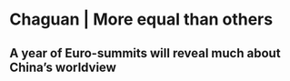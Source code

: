 # Chaguan | More equal than others

## A year of Euro-summits will reveal much about China’s worldview